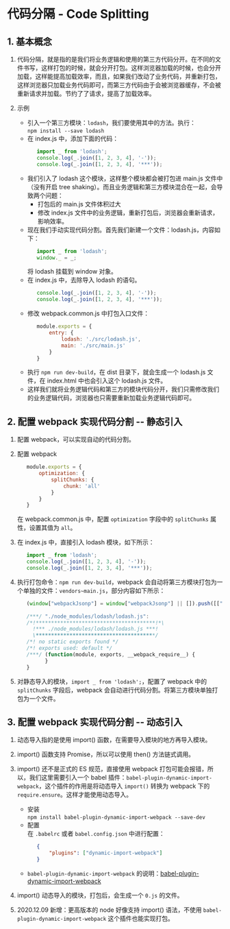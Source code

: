 # 代码分隔 - Code Splitting

## 1. 基本概念

1. 代码分隔，就是指的是我们将业务逻辑和使用的第三方代码分开。在不同的文件书写，这样打包的时候，就会分开打包。这样浏览器加载的时候，也会分开加载，这样能提高加载效率，而且，如果我们改动了业务代码，并重新打包，这样浏览器只加载业务代码即可，而第三方代码由于会被浏览器缓存，不会被重新请求并加载。节约了了请求，提高了加载效率。

2. 示例
   - 引入一个第三方模块：`lodash`，我们要使用其中的方法。执行：  
   `npm install --save lodash`
   - 在 index.js 中，添加下面的代码：
     ```javascript
        import _ from 'lodash';
        console.log(_.join([1, 2, 3, 4], '-'));
        console.log(_.join([1, 2, 3, 4], '***'));
     ```
   - 我们引入了 lodash 这个模块，这样整个模块都会被打包进 main.js 文件中（没有开启 tree shaking）。而且业务逻辑和第三方模块混合在一起，会导致两个问题：
     - 打包后的 main.js 文件体积过大
     - 修改 index.js 文件中的业务逻辑，重新打包后，浏览器会重新请求，影响效率。
   - 现在我们手动实现代码分割。首先我们新建一个文件：lodash.js，内容如下：
     ```javascript
        import _ from 'lodash';
        window._ = _;
     ```
     将 lodash 挂载到 window 对象。
   - 在 index.js 中，去除导入 lodash 的语句。
     ```javascript
        console.log(_.join([1, 2, 3, 4], '-'));
        console.log(_.join([1, 2, 3, 4], '***'));
     ```
   - 修改 webpack.common.js 中打包入口文件：
     ```javascript
        module.exports = {
            entry: {
                lodash: './src/lodash.js',
                main: './src/main.js'
            }
        }
     ```
   - 执行 `npm run dev-build`，在 dist 目录下，就会生成一个 lodash.js 文件，在 index.html 中也会引入这个 lodash.js 文件。
   - 这样我们就将业务逻辑代码和第三方的模块代码分开，我们只需修改我们的业务逻辑代码，浏览器也只需要重新加载业务逻辑代码即可。
   
## 2. 配置 webpack 实现代码分割 -- 静态引入

1. 配置 webpack，可以实现自动的代码分割。

2. 配置 webpack
   ```javascript
      module.exports = {
          optimization: {
              splitChunks: {
                  chunk: 'all'
              }
          }
      }
   ```
   在 webpack.common.js 中，配置 `optimization` 字段中的 `splitChunks` 属性，设置其值为 `all`。
   
3. 在 index.js 中，直接引入 lodash 模块，如下所示：
   ```javascript
      import _ from 'lodash';
      console.log(_.join([1, 2, 3, 4], '-'));
      console.log(_.join([1, 2, 3, 4], '***'));
   ```
4. 执行打包命令：`npm run dev-build`，webpack 会自动将第三方模块打包为一个单独的文件：`vendors~main.js`，部分内容如下所示：
   ```javascript
      (window["webpackJsonp"] = window["webpackJsonp"] || []).push([["vendors~main"],{
      
      /***/ "./node_modules/lodash/lodash.js":
      /*!***************************************!*\
        !*** ./node_modules/lodash/lodash.js ***!
        \***************************************/
      /*! no static exports found */
      /*! exports used: default */
      /***/ (function(module, exports, __webpack_require__) {
            }
      }
   ```
   
5. 对静态导入的模块，`import _ from 'lodash';`，配置了 webpack 中的 `splitChunks` 字段后，webpack 会自动进行代码分割。将第三方模块单独打包为一个文件。

## 3. 配置 webpack 实现代码分割 -- 动态引入

1. 动态导入指的是使用 import() 函数，在需要导入模块的地方再导入模块。

2. import() 函数支持 Promise，所以可以使用 then() 方法链式调用。

3. import() 还不是正式的 ES 规范，直接使用 webpack 打包可能会报错，所以，我们这里需要引入一个 babel 插件：`babel-plugin-dynamic-import-webpack`，这个插件的作用是将动态导入 `import()` 转换为 webpack 下的 `require.ensure`。这样才能使用动态导入。
   - 安装  
     `npm install babel-plugin-dynamic-import-webpack --save-dev`
   - 配置  
     在 `.babelrc` 或者 `babel.config.json` 中进行配置：
     ```json
        {
            "plugins": ["dynamic-import-webpack"]
        }
     ```
   - `babel-plugin-dynamic-import-webpack` 的说明：[babel-plugin-dynamic-import-webpack](https://github.com/airbnb/babel-plugin-dynamic-import-webpack#readme)

4. import() 动态导入的模块，打包后，会生成一个 `0.js` 的文件。

5. 2020.12.09 新增：更高版本的 node 好像支持 import() 语法，不使用 `babel-plugin-dynamic-import-webpack` 这个插件也能实现打包。
